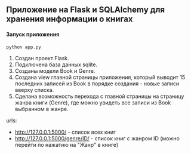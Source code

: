 ## Приложение на Flask и SQLAlchemy для хранения информации о книгах
#### Запуск приложения
```
python app.py
```

1. Создан проект Flask.
2. Подключена база данных sqlite. 
3. Созданы модели Book и Genre.
4. Создана view главной страницы приложения, который выводит 15 последних записей из Book в порядке создания - новые записи вверху списка.
5. Сделана возможность перехода с главной страницы на страницу жанра книги (Genre), где можно увидеть все записи из Book выбранном в жанре.

urls:
- http://127.0.0.1:5000/ - список всех книг
- http://127.0.0.1:5000/genre/ID/ - список книг с жанром ID (можно перейти по нажатию на "Жанр" в книге)

